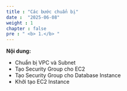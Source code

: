 ```yaml
---
title : "Các bước chuẩn bị"
date :  "2025-06-08"
weight : 1
chapter : false
pre : " <b> 1.</b> "
---
```


**Nội dung:**
- Chuẩn bị VPC và Subnet
- Tạo Security Group cho EC2
- Tạo Security Group cho Database Instance
- Khởi tạo EC2 Instance
